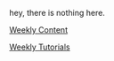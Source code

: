hey, there is nothing here.


[Weekly Content](https://shambp.github.io/QUT-IT-Study-Guide/IAB305/IAB305_Content)

[Weekly Tutorials](https://shambp.github.io/QUT-IT-Study-Guide/IAB305/IAB305_Tutorials)
